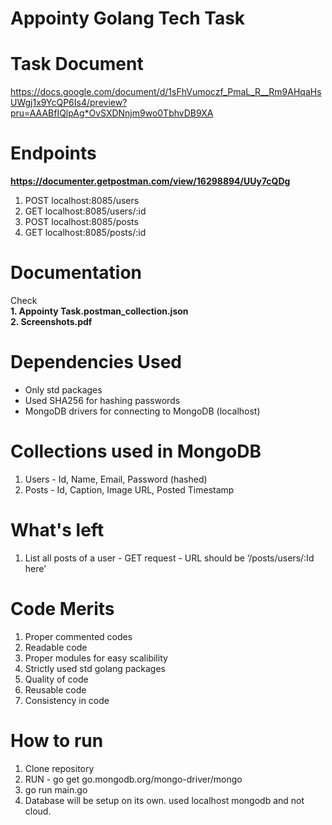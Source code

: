 # Appointy Golang Tech Task

# Task Document
https://docs.google.com/document/d/1sFhVumoczf_PmaL_R__Rm9AHqaHsUWgj1x9YcQP6Is4/preview?pru=AAABfIQlpAg*OvSXDNnjm9wo0TbhvDB9XA

# Endpoints
<b> https://documenter.getpostman.com/view/16298894/UUy7cQDg </b>
<ol>
  <li> POST localhost:8085/users </li>
  <li> GET localhost:8085/users/:id </li>
  <li> POST localhost:8085/posts </li>
  <li> GET localhost:8085/posts/:id </li>
</ol>

# Documentation
Check <br>
<b>1. Appointy Task.postman_collection.json </b> <br>
<b>2. Screenshots.pdf </b>

# Dependencies Used
 - Only std packages
 - Used SHA256 for hashing passwords
 - MongoDB drivers for connecting to MongoDB (localhost)

# Collections used in MongoDB
1. Users - Id, Name, Email, Password (hashed)
2. Posts - Id, Caption, Image URL, Posted Timestamp

# What's left
1. List all posts of a user - GET request - URL should be ‘/posts/users/:Id here'

# Code Merits
1. Proper commented codes
2. Readable code
3. Proper modules for easy scalibility
4. Strictly used std golang packages 
5. Quality of code
6. Reusable code
7. Consistency in code

# How to run
1. Clone repository
2. RUN - go get go.mongodb.org/mongo-driver/mongo
3. go run main.go
4. Database will be setup on its own. used localhost mongodb and not cloud.
